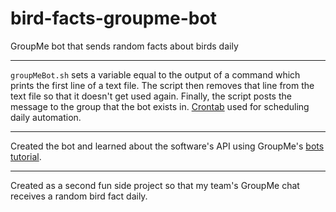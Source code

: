 # bird-facts-groupme-bot

GroupMe bot that sends random facts about birds daily

---

`groupMeBot.sh` sets a variable equal to the output of a command which prints the first line of a text file. The script then removes that line from the text file so that it doesn't get used again. Finally, the script posts the message to the group that the bot exists in. [Crontab](http://crontab.org/) used for scheduling daily automation.

---

Created the bot and learned about the software's API using GroupMe's [bots tutorial](https://dev.groupme.com/tutorials/bots).

---

Created as a second fun side project so that my team's GroupMe chat receives a random bird fact daily.

